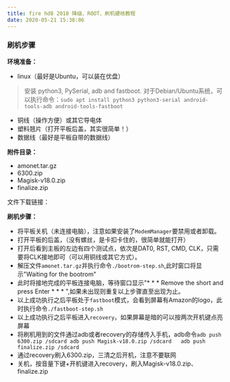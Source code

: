 ```yaml
---
title: fire hd8 2018 降级、ROOT、刷机硬核教程
date: 2020-05-21 15:38:06
---
```


### 刷机步骤
**环境准备：** 
* linux（最好是Ubuntu，可以装在优盘）
>安装 python3, PySerial, adb and fastboot. 对于Debian/Ubuntu系统，可以执行命令：`sudo apt install python3 python3-serial android-tools-adb android-tools-fastboot`

* 铜线（操作方便）或其它导电体
* 塑料翘片（打开平板后盖，其实很简单！）
* 数据线（最好是平板自带的数据线）

**附件目录：**
* amonet.tar.gz
* 6300.zip
* Magisk-v18.0.zip
* finalize.zip

文件下载链接：

**刷机步骤：**
* 将平板关机（未连接电脑），注意如果安装了`ModemManager`要禁用或者卸载。
* 打开平板的后盖，（没有螺丝，是卡扣卡住的，很简单就能打开）
* 打开后看到主板的左边有四个测试点，依次是DAT0, RST, CMD, CLK，只需要将CLK接地即可（可以用铜线或其它方式）。
* 解压文件`amonet.tar.gz`并执行命令`./bootrom-step.sh`,此时窗口将显示"Waiting for the bootrom"
* 此时将接地完成的平板连接电脑，等待窗口显示"* * * Remove the short and press Enter * * * ",如果未出现则重复以上步骤直至出现为止。
* 以上成功执行之后平板处于`fastboot`模式，会看到屏幕有Amazon的logo，此时执行命令`./fastboot-step.sh`
* 以上成功执行之后平板进入`recovery`，如果屏幕是暗的可以按两次开机键点亮屏幕
* 将刷机用到的文件通过adb或者recovery的存储传入手机，adb命令`adb push 6300.zip /sdcard adb push Magisk-v18.0.zip /sdcard   adb push finalize.zip /sdcard`
* 通过recovery刷入6300.zip，三清之后开机，注意不要联网
* 关机，按音量下键+开机键进入recovery，刷入Magisk-v18.0.zip、finalize.zip
